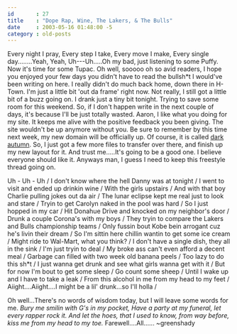 ```yaml
---
id       : 27
title    : "Dope Rap, Wine, The Lakers, & The Bulls"
date     : 2003-05-16 01:48:00 -5
category : old-posts
---
```


Every night I pray, Every step I take, Every move I make, Every single day........Yeah, Yeah, Uh---Uh.....Oh my bad, just listening to some Puffy.  Now it's time for some Tupac.  Oh well, sooooo oh so avid readers, I hope you enjoyed your few days you didn't have to read the bullsh*t I would've been writing on here.  I really didn't do much back home, down there in H-Town.  I'm just a little bit 'out da frame' right now.  Not really, I still got a little bit of a buzz going on.  I drank just a tiny bit tonight.  Trying to save some room for this weekend.  So, if I don't happen write in the next couple of days, it's because I'll be just totally wasted.  Aaron, I like what you doing for my site.  It keeps me alive with the positive feedback you been giving.  The site wouldn't be up anymore without you.  Be sure to remember by this time next week, my new domain will be officially up.  Of course, it is called <a href="http://www.dark-autumn.com" title="Dark Autumn"> dark autumn</a>.  So, I just got a few more files to transfer over there, and finish up my new layout for it.  And trust me.....It's going to be a good one.  I believe everyone should like it.  Anyways man, I guess I need to keep this freestyle thread going on.

Uh - Uh - Uh /
I don't know where the hell Danny was at tonight /
I went to visit and ended up drinkin wine /
With the girls upstairs /
And with that boy Charlie pulling jokes out da air /
The lunar eclipse kept me real just to look and stare /
Tryin to get Carolyn naked in the pool was hard /
So I just hopped in my car /
Hit Donahue Drive and knocked on my neighbor's door /
Drunk a couple Corona's with my boys /
They tryin to compare the Lakers and Bulls championship teams /
Only fussin bout Kobe bein arrogant cuz he's livin their dream /
So I'm sittin here chillin wantin to get some ice cream /
Might ride to Wal-Mart, what you think? /
I don't have a single dish, they all in the sink /
I'm just tryin to deal /
My broke ass can't even afford a decent meal /
Garbage can filled with two week old banana peels /
Too lazy to do this sh*t /
I just wanna get drunk and see what girls wanna get with it /
But for now I'm bout to get some sleep /
Go count some sheep /
Until I wake up and I have to take a leak /
From this alcohol in me from my head to my feet /
Aiight....Aiight....I might be a lil' drunk...so I'll holla /

Oh well...There's no words of wisdom today, but I will leave some words for me.  <em> Bury me smilin with G's in my pocket, Have a party at my funeral, let every rapper rock it. And let the hoes, that I used to know, from way before, kiss me from my head to my toe.</em>  Farewell....All...... ~greenshady
